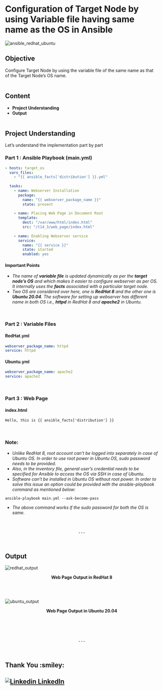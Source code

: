 # Configuration of Target Node by using Variable file having same name as the OS in Ansible

![ansible_redhat_ubuntu](https://miro.medium.com/max/1282/1*haiFwB--epsq52ZoQ-k7GA.jpeg)

## Objective
Configure Target Node by using the variable file of the same name as that of the Target Node’s OS name.
<br><br>

## Content
- **Project Understanding**
- **Output**
<br><br>

## Project Understanding
Let’s understand the implementation part by part

### Part 1 : Ansible Playbook (main.yml)

```yaml
- hosts: target_os
  vars_files:
    - "{{ ansible_facts['distribution'] }}.yml"
    
  tasks:
    - name: Webserver Installation
      package:
        name: "{{ webserver_package_name }}"
        state: present
        
    - name: Placing Web Page in Document Root
      template:
        dest: "/var/www/html/index.html"
        src: "/t14_3/web_page/index.html"
        
    - name: Enabling Webserver service
      service:
        name: "{{ service }}"
        state: started
        enabled: yes
```

#### Important Points

- _The name of **variable file** is updated dynamically as per the **target node’s OS** and which makes it easier to configure webserver as per OS. It internally uses the **facts** associated with a particular target node._
- _Two OS are considered over here, one is **RedHat 8** and the other one is **Ubuntu 20.04**. The software for setting up webserver has different name in both OS i.e., **httpd** in RedHat 8 and **apache2** in Ubuntu._

<br>

### Part 2 : Variable Files

#### RedHat.yml

```yaml
webserver_package_name: httpd
service: httpd
```

#### Ubuntu.yml

```yaml
webserver_package_name: apache2
service: apache2
```

<br>

### Part 3 : Web Page

#### index.html

```html
Hello, this is {{ ansible_facts['distribution'] }}
```

<br>

### Note:

- _Unlike RedHat 8, root account can’t be logged into separately in case of Ubuntu OS. In order to use root power in Ubuntu OS, sudo password needs to be provided._
- _Also, in the inventory file, general user’s credential needs to be specified for Ansible to access the OS via SSH in case of Ubuntu._
- _Software can’t be installed in Ubuntu OS without root power. In order to solve this issue an option could be provided with the ansible-playbook command as mentioned below:_

```shell
ansible-playbook main.yml --ask-become-pass
```

- _The above command works if the sudo password for both the OS is same._

<br>
<p align="center"><b>. . .</b></p><br>

## Output

![redhat_output](https://miro.medium.com/max/1400/1*UiMchHplF6DREXiwY5WGHw.png)

<p align="center"><b>Web Page Output in RedHat 8</b></p><br><br>

![ubuntu_output](https://miro.medium.com/max/1400/1*f9mqhqkNvBIW6KD6DFHjrA.png)

<p align="center"><b>Web Page Output in Ubuntu 20.04</b></p><br><br>

<br>
<p align="center"><b>. . .</b></p><br>

<h2>Thank You :smiley:<h2>

[![Linkedin](https://i.stack.imgur.com/gVE0j.png) LinkedIn](https://www.linkedin.com/in/satyam-singh-95a266182)


